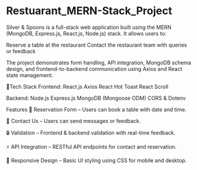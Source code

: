 # Restuarant_MERN-Stack_Project
Silver & Spoons is a full-stack web application built using the MERN (MongoDB, Express.js, React.js, Node.js) stack. It allows users to:

Reserve a table at the restaurant 
Contact the restaurant team with queries or feedback

The project demonstrates form handling, API integration, MongoDB schema design, and frontend-to-backend communication using Axios and React state management.

🔧Tech Stack
Frontend:
React.js
Axios
React Hot Toast
React Scroll

Backend:
Node.js
Express.js
MongoDB (Mongoose ODM)
CORS & Dotenv

Features
📅 Reservation Form – Users can book a table with date and time.

💬 Contact Us – Users can send messages or feedback.

🔒 Validation – Frontend & backend validation with real-time feedback.

⚡ API Integration – RESTful API endpoints for contact and reservation.

🎯 Responsive Design – Basic UI styling using CSS for mobile and desktop.
